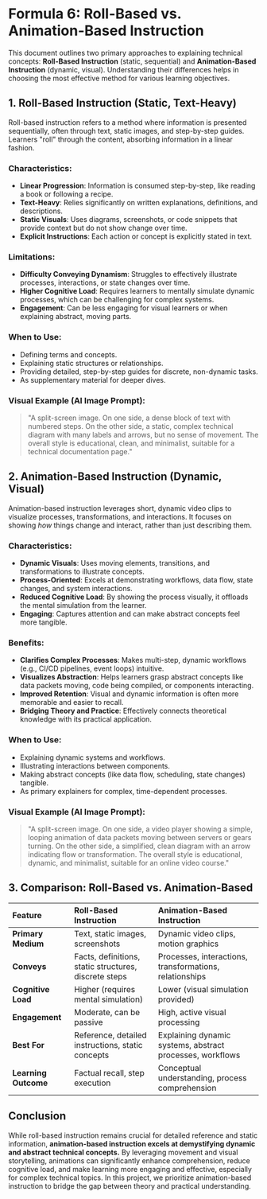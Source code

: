 # Formula 6: Roll-Based vs. Animation-Based Instruction

This document outlines two primary approaches to explaining technical concepts: **Roll-Based Instruction** (static, sequential) and **Animation-Based Instruction** (dynamic, visual). Understanding their differences helps in choosing the most effective method for various learning objectives.

## 1. Roll-Based Instruction (Static, Text-Heavy)

Roll-based instruction refers to a method where information is presented sequentially, often through text, static images, and step-by-step guides. Learners "roll" through the content, absorbing information in a linear fashion.

### Characteristics:
*   **Linear Progression**: Information is consumed step-by-step, like reading a book or following a recipe.
*   **Text-Heavy**: Relies significantly on written explanations, definitions, and descriptions.
*   **Static Visuals**: Uses diagrams, screenshots, or code snippets that provide context but do not show change over time.
*   **Explicit Instructions**: Each action or concept is explicitly stated in text.

### Limitations:
*   **Difficulty Conveying Dynamism**: Struggles to effectively illustrate processes, interactions, or state changes over time.
*   **Higher Cognitive Load**: Requires learners to mentally simulate dynamic processes, which can be challenging for complex systems.
*   **Engagement**: Can be less engaging for visual learners or when explaining abstract, moving parts.

### When to Use:
*   Defining terms and concepts.
*   Explaining static structures or relationships.
*   Providing detailed, step-by-step guides for discrete, non-dynamic tasks.
*   As supplementary material for deeper dives.

### Visual Example (AI Image Prompt):

> "A split-screen image. On one side, a dense block of text with numbered steps. On the other side, a static, complex technical diagram with many labels and arrows, but no sense of movement. The overall style is educational, clean, and minimalist, suitable for a technical documentation page."

## 2. Animation-Based Instruction (Dynamic, Visual)

Animation-based instruction leverages short, dynamic video clips to visualize processes, transformations, and interactions. It focuses on showing *how* things change and interact, rather than just describing them.

### Characteristics:
*   **Dynamic Visuals**: Uses moving elements, transitions, and transformations to illustrate concepts.
*   **Process-Oriented**: Excels at demonstrating workflows, data flow, state changes, and system interactions.
*   **Reduced Cognitive Load**: By showing the process visually, it offloads the mental simulation from the learner.
*   **Engaging**: Captures attention and can make abstract concepts feel more tangible.

### Benefits:
*   **Clarifies Complex Processes**: Makes multi-step, dynamic workflows (e.g., CI/CD pipelines, event loops) intuitive.
*   **Visualizes Abstraction**: Helps learners grasp abstract concepts like data packets moving, code being compiled, or components interacting.
*   **Improved Retention**: Visual and dynamic information is often more memorable and easier to recall.
*   **Bridging Theory and Practice**: Effectively connects theoretical knowledge with its practical application.

### When to Use:
*   Explaining dynamic systems and workflows.
*   Illustrating interactions between components.
*   Making abstract concepts (like data flow, scheduling, state changes) tangible.
*   As primary explainers for complex, time-dependent processes.

### Visual Example (AI Image Prompt):

> "A split-screen image. On one side, a video player showing a simple, looping animation of data packets moving between servers or gears turning. On the other side, a simplified, clean diagram with an arrow indicating flow or transformation. The overall style is educational, dynamic, and minimalist, suitable for an online video course."

## 3. Comparison: Roll-Based vs. Animation-Based

| Feature             | Roll-Based Instruction                               | Animation-Based Instruction                                  |
| :------------------ | :--------------------------------------------------- | :----------------------------------------------------------- |
| **Primary Medium**  | Text, static images, screenshots                     | Dynamic video clips, motion graphics                         |
| **Conveys**         | Facts, definitions, static structures, discrete steps| Processes, interactions, transformations, relationships      |
| **Cognitive Load**  | Higher (requires mental simulation)                  | Lower (visual simulation provided)                           |
| **Engagement**      | Moderate, can be passive                             | High, active visual processing                               |
| **Best For**        | Reference, detailed instructions, static concepts    | Explaining dynamic systems, abstract processes, workflows    |
| **Learning Outcome**| Factual recall, step execution                       | Conceptual understanding, process comprehension              |

## Conclusion

While roll-based instruction remains crucial for detailed reference and static information, **animation-based instruction excels at demystifying dynamic and abstract technical concepts.** By leveraging movement and visual storytelling, animations can significantly enhance comprehension, reduce cognitive load, and make learning more engaging and effective, especially for complex technical topics. In this project, we prioritize animation-based instruction to bridge the gap between theory and practical understanding.
